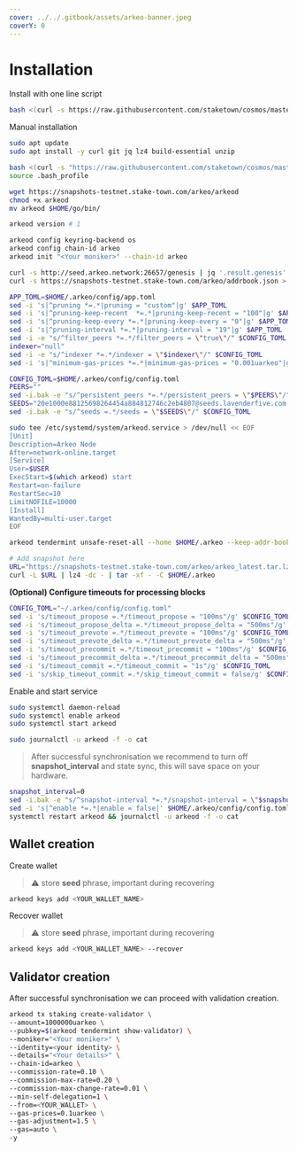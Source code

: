 ```yaml
---
cover: ../../.gitbook/assets/arkeo-banner.jpeg
coverY: 0
---
```


# Installation

Install with one line script

```bash
bash <(curl -s https://raw.githubusercontent.com/staketown/cosmos/master/arkeo/install.sh)
```

Manual installation

```bash
sudo apt update
sudo apt install -y curl git jq lz4 build-essential unzip

bash <(curl -s "https://raw.githubusercontent.com/staketown/cosmos/master/utils/go_install.sh")
source .bash_profile

wget https://snapshots-testnet.stake-town.com/arkeo/arkeod
chmod +x arkeod
mv arkeod $HOME/go/bin/

arkeod version # 1

arkeod config keyring-backend os
arkeod config chain-id arkeo
arkeod init "<Your moniker>" --chain-id arkeo

curl -s http://seed.arkeo.network:26657/genesis | jq '.result.genesis' > $HOME/.arkeo/config/genesis.json
curl -s https://snapshots-testnet.stake-town.com/arkeo/addrbook.json > $HOME/.arkeo/config/addrbook.json

APP_TOML=$HOME/.arkeo/config/app.toml
sed -i 's|^pruning *=.*|pruning = "custom"|g' $APP_TOML
sed -i 's|^pruning-keep-recent  *=.*|pruning-keep-recent = "100"|g' $APP_TOML
sed -i 's|^pruning-keep-every *=.*|pruning-keep-every = "0"|g' $APP_TOML
sed -i 's|^pruning-interval *=.*|pruning-interval = "19"|g' $APP_TOML
sed -i -e "s/^filter_peers *=.*/filter_peers = \"true\"/" $CONFIG_TOML
indexer="null"
sed -i -e "s/^indexer *=.*/indexer = \"$indexer\"/" $CONFIG_TOML
sed -i 's|^minimum-gas-prices *=.*|minimum-gas-prices = "0.001uarkeo"|g' $APP_TOML

CONFIG_TOML=$HOME/.arkeo/config/config.toml
PEERS=""
sed -i.bak -e "s/^persistent_peers *=.*/persistent_peers = \"$PEERS\"/" $CONFIG_TOML
SEEDS="20e1000e88125698264454a884812746c2eb4807@seeds.lavenderfive.com:22856"
sed -i.bak -e "s/^seeds =.*/seeds = \"$SEEDS\"/" $CONFIG_TOML

sudo tee /etc/systemd/system/arkeod.service > /dev/null << EOF
[Unit]
Description=Arkeo Node
After=network-online.target
[Service]
User=$USER
ExecStart=$(which arkeod) start
Restart=on-failure
RestartSec=10
LimitNOFILE=10000
[Install]
WantedBy=multi-user.target
EOF

arkeod tendermint unsafe-reset-all --home $HOME/.arkeo --keep-addr-book

# Add snapshot here
URL="https://snapshots-testnet.stake-town.com/arkeo/arkeo_latest.tar.lz4"
curl -L $URL | lz4 -dc - | tar -xf - -C $HOME/.arkeo
```

**(Optional) Configure timeouts for processing blocks**

```bash
CONFIG_TOML="~/.arkeo/config/config.toml"
sed -i 's/timeout_propose =.*/timeout_propose = "100ms"/g' $CONFIG_TOML
sed -i 's/timeout_propose_delta =.*/timeout_propose_delta = "500ms"/g' $CONFIG_TOML
sed -i 's/timeout_prevote =.*/timeout_prevote = "100ms"/g' $CONFIG_TOML
sed -i 's/timeout_prevote_delta =.*/timeout_prevote_delta = "500ms"/g' $CONFIG_TOML
sed -i 's/timeout_precommit =.*/timeout_precommit = "100ms"/g' $CONFIG_TOML
sed -i 's/timeout_precommit_delta =.*/timeout_precommit_delta = "500ms"/g' $CONFIG_TOML
sed -i 's/timeout_commit =.*/timeout_commit = "1s"/g' $CONFIG_TOML
sed -i 's/skip_timeout_commit =.*/skip_timeout_commit = false/g' $CONFIG_TOML
```

Enable and start service

```bash
sudo systemctl daemon-reload
sudo systemctl enable arkeod
sudo systemctl start arkeod

sudo journalctl -u arkeod -f -o cat
```

> After successful synchronisation we recommend to turn off **snapshot\_interval** and state sync, this will save space on your hardware.

```bash
snapshot_interval=0
sed -i.bak -e "s/^snapshot-interval *=.*/snapshot-interval = \"$snapshot_interval\"/" ~/.arkeo/config/app.toml
sed -i 's|^enable *=.*|enable = false|' $HOME/.arkeo/config/config.toml
systemctl restart arkeod && journalctl -u arkeod -f -o cat
```

## Wallet creation

Create wallet

> ⚠️  store **seed** phrase, important during recovering

```bash
arkeod keys add <YOUR_WALLET_NAME>
```

Recover wallet

> ⚠️  store **seed** phrase, important during recovering

```bash
arkeod keys add <YOUR_WALLET_NAME> --recover
```

## Validator creation

After successful synchronisation we can proceed with validation creation.

```bash
arkeod tx staking create-validator \
--amount=1000000uarkeo \
--pubkey=$(arkeod tendermint show-validator) \
--moniker="<Your moniker>" \
--identity=<your identity> \
--details="<Your details>" \
--chain-id=arkeo \
--commission-rate=0.10 \
--commission-max-rate=0.20 \
--commission-max-change-rate=0.01 \
--min-self-delegation=1 \
--from=<YOUR_WALLET> \
--gas-prices=0.1uarkeo \
--gas-adjustment=1.5 \
--gas=auto \
-y
```
